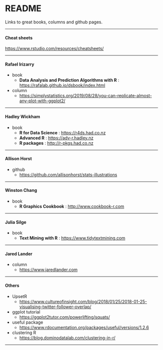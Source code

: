 
# README

Links to great books, columns and github pages.

-----

#### Cheat sheets

<https://www.rstudio.com/resources/cheatsheets/>

-----

#### Rafael Irizarry

  - book
      - **Data Analysis and Prediction Algorithms with R** :
        <https://rafalab.github.io/dsbook/index.html>
  - column
      - <https://simplystatistics.org/2019/08/28/you-can-replicate-almost-any-plot-with-ggplot2/>

-----

#### Hadley Wickham

  - book
      - **R for Data Science** : <https://r4ds.had.co.nz>
      - **Advanced R** : <https://adv-r.hadley.nz>
      - **R packages** : <http://r-pkgs.had.co.nz>

-----

#### Allison Horst

  - github
      - <https://github.com/allisonhorst/stats-illustrations>

-----

#### Winston Chang

  - book
      - **R Graphics Cookbook** : <http://www.cookbook-r.com>

-----

#### Julia Silge

  - book
      - **Text Mining with R** :
        <https://www.tidytextmining.com>

-----

#### Jared Lander

  - column
      - <https://www.jaredlander.com>

-----

#### Others

  - UpsetR
      - <https://www.cultureofinsight.com/blog/2018/01/25/2018-01-25-visualising-twitter-follower-overlap/>
  - ggplot tutorial
      - <https://ggplot2tutor.com/powerlifting/squats/>
  - useful package
      - <https://www.rdocumentation.org/packages/useful/versions/1.2.6>
  - clustering R
      - <https://blog.dominodatalab.com/clustering-in-r/>

-----
